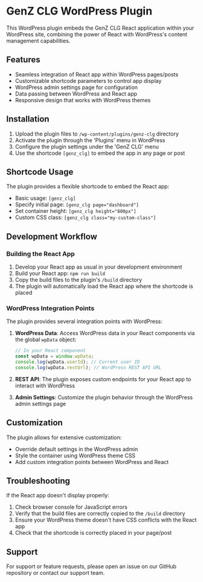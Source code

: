 
# GenZ CLG WordPress Plugin

This WordPress plugin embeds the GenZ CLG React application within your WordPress site, combining the power of React with WordPress's content management capabilities.

## Features

- Seamless integration of React app within WordPress pages/posts
- Customizable shortcode parameters to control app display
- WordPress admin settings page for configuration
- Data passing between WordPress and React app
- Responsive design that works with WordPress themes

## Installation

1. Upload the plugin files to `/wp-content/plugins/genz-clg` directory
2. Activate the plugin through the 'Plugins' menu in WordPress
3. Configure the plugin settings under the 'GenZ CLG' menu
4. Use the shortcode `[genz_clg]` to embed the app in any page or post

## Shortcode Usage

The plugin provides a flexible shortcode to embed the React app:

- Basic usage: `[genz_clg]`
- Specify initial page: `[genz_clg page="dashboard"]`
- Set container height: `[genz_clg height="800px"]`
- Custom CSS class: `[genz_clg class="my-custom-class"]`

## Development Workflow

### Building the React App

1. Develop your React app as usual in your development environment
2. Build your React app: `npm run build`
3. Copy the build files to the plugin's `/build` directory
4. The plugin will automatically load the React app where the shortcode is placed

### WordPress Integration Points

The plugin provides several integration points with WordPress:

1. **WordPress Data**: Access WordPress data in your React components via the global `wpData` object:
   ```js
   // In your React component
   const wpData = window.wpData;
   console.log(wpData.userId); // Current user ID
   console.log(wpData.restUrl); // WordPress REST API URL
   ```

2. **REST API**: The plugin exposes custom endpoints for your React app to interact with WordPress

3. **Admin Settings**: Customize the plugin behavior through the WordPress admin settings page

## Customization

The plugin allows for extensive customization:

- Override default settings in the WordPress admin
- Style the container using WordPress theme CSS
- Add custom integration points between WordPress and React

## Troubleshooting

If the React app doesn't display properly:

1. Check browser console for JavaScript errors
2. Verify that the build files are correctly copied to the `/build` directory
3. Ensure your WordPress theme doesn't have CSS conflicts with the React app
4. Check that the shortcode is correctly placed in your page/post

## Support

For support or feature requests, please open an issue on our GitHub repository or contact our support team.
